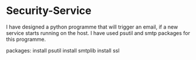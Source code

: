 # Security-Service

I have designed a python programme that will trigger an email, if a new service starts running on the host. I have used psutil and smtp packages for this programme.

packages:
install  psutil
install smtplib
install ssl
